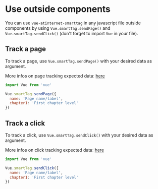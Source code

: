 # Use outside components

You can use  ```vue-atinternet-smarttag``` in any javascript file outside components by using ```Vue.smartTag.sendPage()``` and  ```Vue.smartTag.sendClick()``` (don't forget to import ```Vue``` in your file).

## Track a page

To track a page, use ```Vue.smartTag.sendPage()``` with your desired data as argument.

More infos on page tracking expected data: [here](https://developers.atinternet-solutions.com/javascript-en/content-javascript-en/pages-javascript-en/)

```javascript
import Vue from 'vue'

Vue.smartTag.sendPage({
  name: 'Page name/label',
  chapter1: 'First chapter level'
})
```

## Track a click

To track a click, use ```Vue.smartTag.sendClick()``` with your desired data as argument.

More infos on click tracking expected data: [here](https://developers.atinternet-solutions.com/javascript-en/content-javascript-en/clicks-javascript-en/)

```javascript
import Vue from 'vue'

Vue.smartTag.sendClick({
  name: 'Page name/label',
  chapter1: 'First chapter level'
})
```
